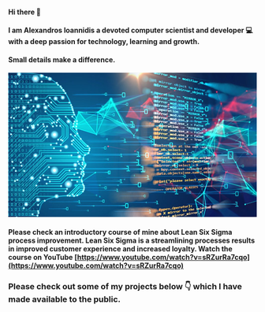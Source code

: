 #### Hi there 👋
#### I am Alexandros Ioannidis a devoted computer scientist and developer 💻 with a deep passion for technology, learning and growth.
#### Small details make a difference.
![alt text](https://github.com/it21208/it21208/blob/main/image2.jpg?raw=true)

#### Please check an introductory course of mine about Lean Six Sigma process improvement. Lean Six Sigma is a streamlining processes results in improved customer experience and increased loyalty. Watch the course on YouTube [https://www.youtube.com/watch?v=sRZurRa7cqo](https://www.youtube.com/watch?v=sRZurRa7cqo)

### Please check out some of my projects below 👇 which I have made available to the public.
